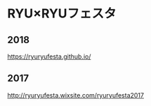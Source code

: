 # RYU×RYUフェスタ

## 2018
https://ryuryufesta.github.io/

## 2017
http://ryuryufesta.wixsite.com/ryuryufesta2017
